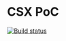 # CSX PoC

[![Build status](https://ci.appveyor.com/api/projects/status/6r0v7pnu4i7o5b1j?svg=true)](https://ci.appveyor.com/project/devlead/csxpoc)
